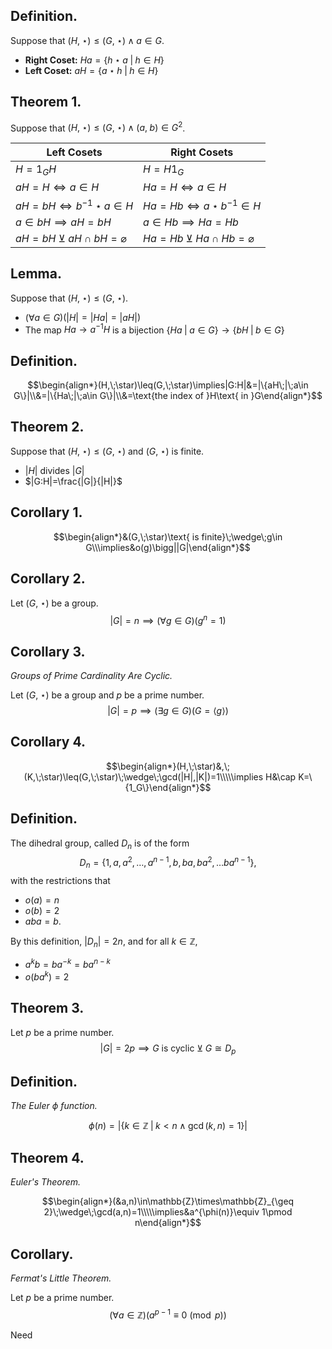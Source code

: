 
## Definition.

Suppose that $(H,\;\star)\leq(G,\;\star)\;\wedge\;a\in G$.
- **Right Coset:** $Ha=\{h\star a\;|\;h\in H\}$
- **Left Coset:** $aH=\{a\star h\;|\;h\in H\}$

## Theorem 1.

Suppose that $(H,\;\star)\leq(G,\;\star)\;\wedge\;(a,\;b)\in G^2$.

| Left Cosets                             | Right Cosets                            |
| --------------------------------------- | --------------------------------------- |
| $H=1_GH$                                | $H=H1_G$                                |
| $aH=H\iff a\in H$                       | $Ha=H\iff a\in H$                       |
| $aH=bH\iff b^{-1}\star a\in H$          | $Ha=Hb\iff a\star b^{-1}\in H$          |
| $a\in bH\implies aH=bH$                 | $a\in Hb\implies Ha=Hb$                 |
| $aH=bH\;\veebar\;aH\cap bH=\varnothing$ | $Ha=Hb\;\veebar\;Ha\cap Hb=\varnothing$ |
 
## Lemma.

Suppose that $(H,\;\star)\leq(G,\;\star)$.
- $(\forall a\in G)(|H|=|Ha|=|aH|)$
- The map $Ha\rightarrow a^{-1}H$ is a bijection $\{Ha\;|\;a\in G\}\rightarrow\{bH\;|\;b\in G\}$


## Definition. 

$$\begin{align*}(H,\;\star)\leq(G,\;\star)\implies|G:H|&=|\{aH\;|\;a\in G\}|\\&=|\{Ha\;|\;a\in G\}|\\&=\text{the index of }H\text{ in }G\end{align*}$$

## Theorem 2.

Suppose that $(H,\;\star)\leq(G,\;\star)$ and $(G,\;\star)$ is finite.
- $|H|$ divides $|G|$
- $|G:H|=\frac{|G|}{|H|}$

## Corollary 1.

$$\begin{align*}&(G,\;\star)\text{ is finite}\;\wedge\;g\in G\\\implies&o(g)\bigg||G|\end{align*}$$
## Corollary 2.

Let $(G,\;\star)$ be a group. 
$$|G|=n\implies (\forall g\in G)(g^n=1)$$

## Corollary 3.
*Groups of Prime Cardinality Are Cyclic.*

Let $(G,\;\star)$ be a group and $p$ be a prime number.
$$|G|=p\implies (\exists g\in G)(G=\langle g \rangle)$$

## Corollary 4.

$$\begin{align*}(H,\;\star)&,\;(K,\;\star)\leq(G,\;\star)\;\wedge\;\gcd(|H|,|K|)=1\\\\\implies H&\cap K=\{1_G\}\end{align*}$$

## Definition.

The dihedral group, called $D_n$ is of the form 
$$D_n=\{1,a,a^2,\dots,a^{n-1},b,ba,ba^2,\dots ba^{n-1}\}\text{,}$$
with the restrictions that
- $o(a)=n$
- $o(b)=2$
- $aba=b$.

By this definition, $|D_n|=2n$, and for all $k\in\mathbb{Z}$,
- $a^kb=ba^{-k}=ba^{n-k}$
- $o(ba^k)=2$

## Theorem 3.

Let $p$ be a prime number.
$$|G|=2p\implies G\text{ is cyclic}\;\veebar\;G\cong D_p$$

## Definition.
*The Euler $\phi$ function.*

$$\phi(n)=|\{k\in\mathbb{Z}\;|\;k<n\;\wedge\;\gcd(k,n)=1\}|$$

## Theorem 4.
*Euler's Theorem.*

$$\begin{align*}(&a,n)\in\mathbb{Z}\times\mathbb{Z}_{\geq 2}\;\wedge\;\gcd(a,n)=1\\\\\implies&a^{\phi(n)}\equiv 1\pmod n\end{align*}$$

## Corollary.
*Fermat's Little Theorem.*

Let $p$ be a prime number.
$$(\forall a\in\mathbb{Z})(a^{p-1}\equiv 0\pmod p)$$


Need